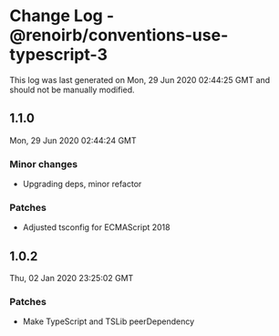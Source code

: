 # Change Log - @renoirb/conventions-use-typescript-3

This log was last generated on Mon, 29 Jun 2020 02:44:25 GMT and should not be manually modified.

## 1.1.0

Mon, 29 Jun 2020 02:44:24 GMT

### Minor changes

- Upgrading deps, minor refactor

### Patches

- Adjusted tsconfig for ECMAScript 2018

## 1.0.2

Thu, 02 Jan 2020 23:25:02 GMT

### Patches

- Make TypeScript and TSLib peerDependency
